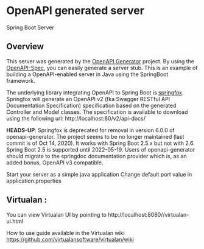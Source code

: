 # OpenAPI generated server

Spring Boot Server

## Overview
This server was generated by the [OpenAPI Generator](https://openapi-generator.tech) project.
By using the [OpenAPI-Spec](https://openapis.org), you can easily generate a server stub.
This is an example of building a OpenAPI-enabled server in Java using the SpringBoot framework.

The underlying library integrating OpenAPI to Spring Boot is [springfox](https://github.com/springfox/springfox).
Springfox will generate an OpenAPI v2 (fka Swagger RESTful API Documentation Specification) specification based on the
generated Controller and Model classes. The specification is available to download using the following url:
http://localhost:80/v2/api-docs/

**HEADS-UP**: Springfox is deprecated for removal in version 6.0.0 of openapi-generator. The project seems to be no longer
maintained (last commit is of Oct 14, 2020). It works with Spring Boot 2.5.x but not with 2.6. Spring Boot 2.5 is
supported until 2022-05-19. Users of openapi-generator should migrate to the springdoc documentation provider which is,
as an added bonus, OpenAPI v3 compatible.



Start your server as a simple java application
Change default port value in application.properties

## Virtualan :

You can view Virtualan UI by pointing to
http://localhost:8080//virtualan-ui.html

How to use guide available in the Virtualan wiki
https://github.com/virtualansoftware/virtualan/wiki
